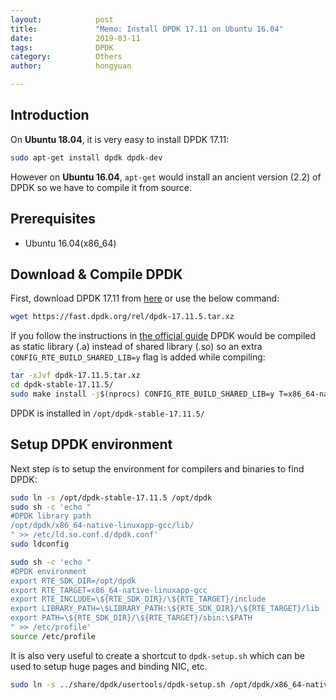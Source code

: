 ```yaml
---
layout:            post
title:             "Memo: Install DPDK 17.11 on Ubuntu 16.04"
date:              2019-03-11
tags:              DPDK
category:          Others
author:            hongyuan

---
```


## Introduction

On **Ubuntu 18.04**, it is very easy to install DPDK 17.11:

```bash
sudo apt-get install dpdk dpdk-dev
```

However on **Ubuntu 16.04**, `apt-get` would install an ancient version (2.2) of DPDK so we have to compile it from source.

## Prerequisites
 * Ubuntu 16.04(x86_64)

## Download & Compile DPDK

First, download DPDK 17.11 from [here](https://fast.dpdk.org/rel/dpdk-17.11.5.tar.xz) or use the below command:

```bash
wget https://fast.dpdk.org/rel/dpdk-17.11.5.tar.xz
```

If you follow the instructions in [the official guide](https://doc.dpdk.org/guides/linux_gsg/build_dpdk.html) DPDK would be compiled as static library (.a) instead of shared library (.so) so an extra `CONFIG_RTE_BUILD_SHARED_LIB=y` flag is added while compiling:

```bash
tar -xJvf dpdk-17.11.5.tar.xz
cd dpdk-stable-17.11.5/
sudo make install -j$(nprocs) CONFIG_RTE_BUILD_SHARED_LIB=y T=x86_64-native-linuxapp-gcc DESTDIR=/opt/dpdk-stable-17.11.5/x86_64-native-linuxapp-gcc
```

DPDK is installed in `/opt/dpdk-stable-17.11.5/`

## Setup DPDK environment

Next step is to setup the environment for compilers and binaries to find DPDK:

```bash
sudo ln -s /opt/dpdk-stable-17.11.5 /opt/dpdk
sudo sh -c 'echo "
#DPDK library path
/opt/dpdk/x86_64-native-linuxapp-gcc/lib/
" >> /etc/ld.so.conf.d/dpdk.conf'
sudo ldconfig

sudo sh -c 'echo "
#DPDK environment
export RTE_SDK_DIR=/opt/dpdk
export RTE_TARGET=x86_64-native-linuxapp-gcc
export RTE_INCLUDE=\${RTE_SDK_DIR}/\${RTE_TARGET}/include
export LIBRARY_PATH=\$LIBRARY_PATH:\${RTE_SDK_DIR}/\${RTE_TARGET}/lib
export PATH=\${RTE_SDK_DIR}/\${RTE_TARGET}/sbin:\$PATH
" >> /etc/profile'
source /etc/profile
```

It is also very useful to create a shortcut to `dpdk-setup.sh` which can be used to setup huge pages and binding NIC, etc.

```bash
sudo ln -s ../share/dpdk/usertools/dpdk-setup.sh /opt/dpdk/x86_64-native-linuxapp-gcc/sbin/dpdk-setup
```
